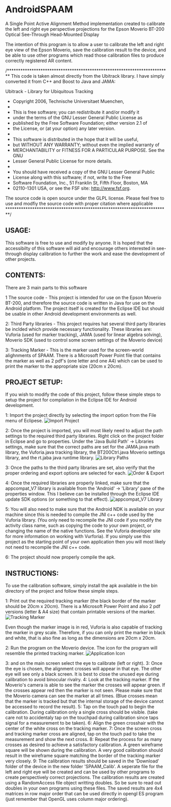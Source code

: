 # AndroidSPAAM
A Single Point Active Alignment Method implementation created to calibrate the left and right eye perspective projections for the Epson Moverio BT-200 Optical See-Through Head-Mounted Display

The intention of this program is to allow a user to calibrate the left and right eye view of the Epson Moverio, save the calibration result to the device, and be able to use other programs which read those calibration files to produce correctly registered AR content.

/*************************************************************************
This code is taken almost directly from the Ubitrack library. I have simply
converted it from C++ and Boost to Java and JAMA:

Ubitrack - Library for Ubiquitous Tracking
 * Copyright 2006, Technische Universitaet Muenchen,
 *
 * This is free software; you can redistribute it and/or modify it
 * under the terms of the GNU Lesser General Public License as
 * published by the Free Software Foundation; either version 2.1 of
 * the License, or (at your option) any later version.
 *
 * This software is distributed in the hope that it will be useful,
 * but WITHOUT ANY WARRANTY; without even the implied warranty of
 * MERCHANTABILITY or FITNESS FOR A PARTICULAR PURPOSE. See the GNU
 * Lesser General Public License for more details.
 *
 * You should have received a copy of the GNU Lesser General Public
 * License along with this software; if not, write to the Free
 * Software Foundation, Inc., 51 Franklin St, Fifth Floor, Boston, MA
 * 02110-1301 USA, or see the FSF site: http://www.fsf.org.

The source code is open source under the GLPL license. Please feel free
to use and modfiy the source code with proper citation where applicable
*************************************************************************/

## USAGE:
This software is free to use and modify by anyone. It is hoped that the accessibilty of this software will aid and encourage others interested in see-through display calibration to further the work and ease the development of other projects.

## CONTENTS:
There are 3 main parts to this software

1 The source code - This project is intended for use on the Epson Moverio BT-200, and therefore the source code is written in Java for use on the Android platform. The project itself is created for the Eclipse IDE but should be usable in other Android development environments as well.
    
2: Third Party libraries - This project requires hat several third party libraries be inclded which provide necessary functionality. These libraries are: Vuforia (used for marker tracking), JAMA (used for linear algebra solving), Moverio SDK (used to control some screen settings of the Moverio device)
    
3: Tracking Marker - This is the marker used for the screen-world alighnments of SPAAM. There is a Microsoft Power Point file that contains the marker as well as 2 pdf's (one letter and one A4) which can be used to print the marker to the appropriate size (20cm x 20cm).

## PROJECT SETUP:
If you wish to modify the code of this project, follow these simple steps to setup the project for compilation in the Eclipse IDE for Android development.
    
1: Import the project directly by selecting the import option from the File menu of Eclipese.
![Import Project](images/import_project.PNG?raw=true)

2: Once the project is imported, you will most likely need to adjust the path settings to the required third party libraries. Right click on the project folder in Eclipse and go to properties. Under the 'Java Build Path' -> Libraries settings, make sure that the correct paths are set for the JAMA.java math library, the Vuforia.java tracking library, the BT200Ctrl.java Moverio settings library, and the rt.jaba java runtime library.
![Library Paths](images/build_path.PNG?raw=true)

3: Once the paths to the third party libraries are set, also verify that the proper ordering and export options are selected for each.
![Order & Export](images/order_export.PNG?raw=true)

4: Once the required libraries are properly linked, make sure that the appcompat_V7 library is available from the 'Android' -> 'Library' pane of the properties window. This I believe can be installed through the Eclipse IDE update SDK options (or something to that effect).
![appcompat_V7 Library](images/Android_Library.PNG?raw=true)

5: You will also need to make sure that the Android NDK is available on your machine since this is needed to compile the JNI c++ code used by the Vuforia library. (You only need to recompile the JNI code if you modify the activity class name, such as copying the code to your own project, or changing the name of the native functions. See the Vuforia developer site for more information on working with Vurforia). If you simply use this project as the starting point of your own application then you will most likely not need to recompile the JNI c++ code.

6: The project should now properly compile the apk.

## INSTRUCTIONS:
To use the calibration software, simply install the apk available in the bin directory of the project and follow these simple steps.

1: Print out the required tracking marker (the black border of the marker should be 20cm x 20cm). There is a Microsoft Power Point and also 2 pdf versions (letter & A4 size) that contain printable versions of the marker.
![Tracking Marker](images/tracking_marker.png?raw=true)

Even though the marker image is in red, Vuforia is also capable of tracking the marker in grey scale. Therefore, if you can only print the marker in black and white, that is also fine as long as the dimensions are 20cm x 20cm.

2: Run the program on the Moverio device. The icon for the program will resemble the printed tracking marker.
![Application Icon](images/ic_launcher.png?raw=true)

3:
and on the main screen select the eye to calibrate (left or right).
    3: Once the eye is chosen, the alignment crosses will appear in that eye. The other eye will see only a black screen. It is best to close the unused eye during calibration to avoid binocular rivalry.
    4: Look at the tracking marker. If the Moverio's camera is able to see the marker the crosses will appear green. If the crosses appear red then the marker is not seen. Please make sure that the Moverio camera can see the marker at all times. (Blue crosses mean that the marker is tracked but that the internal storage of the device cannot be accessed to record the result).
    5: Tap on the touch pad to begin the calibration. During calibration only a single cross should be visible. (take care not to accidentaly tap on the touchpad during calibration since taps signal for a measurement to be taken).
    6: Align the green crosshair with the center of the white cross on the tracking marker.
    7: Once the screen cross and tracking marker cross are aligned, tap on the touch pad to take the measurement and show the next cross.
    8: Repeat the process for as many crosses as desired to achieve a satisfactory calibration. A green wireframe square will be shown during the calibration. A very good calibration should result in the wireframe square matching the border of the tracking marker very closely.
    9: The calibration results should be saved in the 'Download' folder of the device in the new folder 'SPAAM_Calib'. A seperate file for the left and right eye will be created and can be used by other programs to create perspectively correct projections. The calibration results are created using a RandomAccess file object writting doubles. So be sure to read out doubles in your own programs using these files. The saved results are 4x4 matrices in row major order that can be used directly in opengl ES program (just remember that OpenGL uses column major ordering).
    

